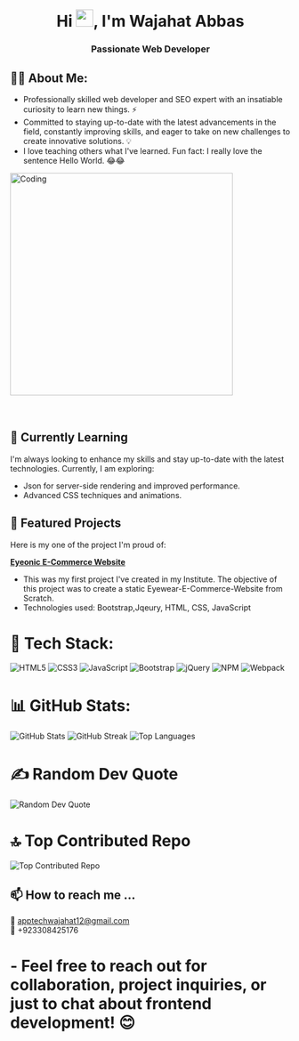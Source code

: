 <h1 align="center">Hi <img width="31" height="31" src="https://raw.githubusercontent.com/MartinHeinz/MartinHeinz/master/wave.gif" />, I'm Wajahat Abbas</h1>
<h3 align="center">Passionate Web Developer</h3>

## 🙋‍♂️ About Me:
- Professionally skilled web developer and SEO expert with an insatiable curiosity to learn new things. ⚡
- Committed to staying up-to-date with the latest advancements in the field, constantly improving skills, and eager to take on new challenges to create innovative solutions. 💡
- I love teaching others what I've learned. Fun fact: I really love the sentence Hello World. 😂😂

<!-- # 🧑‍💻 Personal Portfolio:
<a href="https://thedevahtesham.pages.dev/" target="_blank"><h4>https://thedevahtesham.pages.dev</h4></a> -->

<img align="center" alt="Coding" width="400" src="https://media.tenor.com/rePDfDWO3XoAAAAd/hacking.gif"> <br> <br> <br>

## 🌱 Currently Learning

I'm always looking to enhance my skills and stay up-to-date with the latest technologies. Currently, I am exploring:

- Json for server-side rendering and improved performance.
- Advanced CSS techniques and animations.

## 📂 Featured Projects

Here is my one of the project I'm proud of:

**[Eyeonic E-Commerce Website]( https://devwajahat.github.io/Eyeonic/)**
   - This was my first project I've created in my Institute. The objective of this project was to create a static Eyewear-E-Commerce-Website
   from Scratch.
   - Technologies used: Bootstrap,Jqeury, HTML, CSS, JavaScript


# 🚀 Tech Stack:
![HTML5](https://img.shields.io/badge/html5-%23E34F26.svg?style=for-the-badge&logo=html5&logoColor=white)
![CSS3](https://img.shields.io/badge/css3-%231572B6.svg?style=for-the-badge&logo=css3&logoColor=white)
![JavaScript](https://img.shields.io/badge/javascript-%23323330.svg?style=for-the-badge&logo=javascript&logoColor=%23F7DF1E)
![Bootstrap](https://img.shields.io/badge/bootstrap-%23563D7C.svg?style=for-the-badge&logo=bootstrap&logoColor=white)
![jQuery](https://img.shields.io/badge/jquery-%230769AD.svg?style=for-the-badge&logo=jquery&logoColor=white)
![NPM](https://img.shields.io/badge/NPM-%23000000.svg?style=for-the-badge&logo=npm&logoColor=white)
![Webpack](https://img.shields.io/badge/webpack-%238DD6F9.svg?style=for-the-badge&logo=webpack&logoColor=black)

# 📊 GitHub Stats:
![GitHub Stats](https://github-readme-stats.vercel.app/api?username=DevWajahat&theme=radical&hide_border=false&include_all_commits=true&count_private=true)
![GitHub Streak](https://github-readme-streak-stats.herokuapp.com/?user=DevWajahat&theme=radical&hide_border=false)
![Top Languages](https://github-readme-stats.vercel.app/api/top-langs/?username=DevWajahat&theme=radical&hide_border=false&include_all_commits=true&count_private=true&layout=compact)

# ✍️ Random Dev Quote
![Random Dev Quote](https://quotes-github-readme.vercel.app/api?type=horizontal&theme=radical)

# 🔝 Top Contributed Repo
![Top Contributed Repo](https://github-contributor-stats.vercel.app/api?username=DevWajahat&limit=5&theme=dark&combine_all_yearly_contributions=true)

##  📫 How to reach me ...
📧 apptechwajahat12@gmail.com <br>
📱 +923308425176 <br>

# - Feel free to reach out for collaboration, project inquiries, or just to chat about frontend development! 😊
